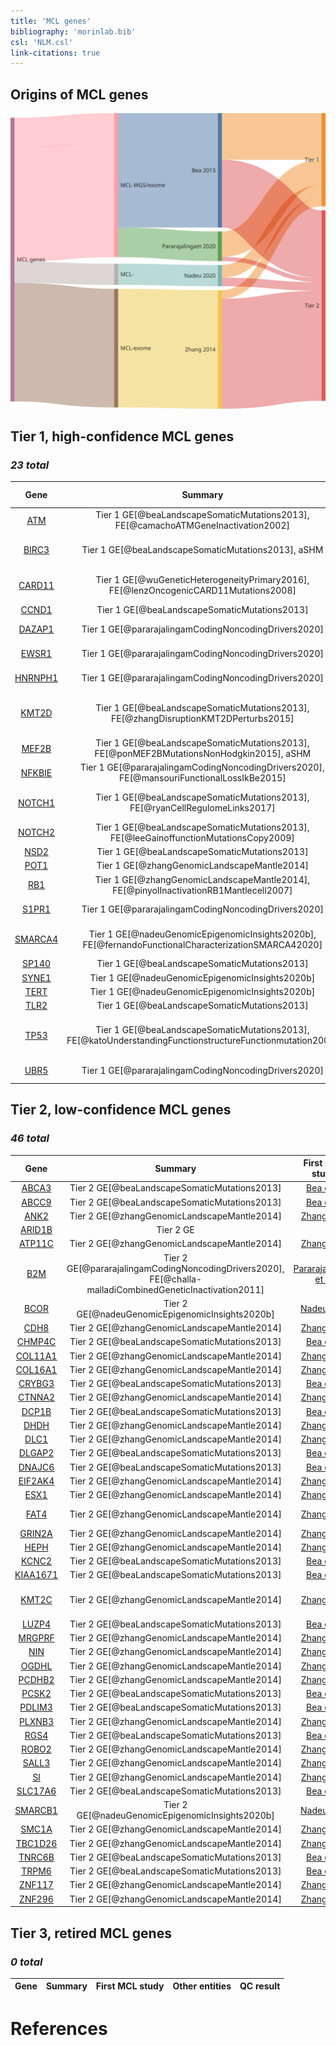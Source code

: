 ```yaml
---
title: 'MCL genes'
bibliography: 'morinlab.bib'
csl: 'NLM.csl'
link-citations: true
---
```


## Origins of MCL genes

![](MCL_sankey1-1.svg)

## Tier 1, high-confidence MCL genes

### *23 total*

|Gene|Summary| First MCL study | Other entities | QC result |
|:-:|:--:|:-:|:-|:-|
|[ATM](ATM)|Tier 1 GE[@beaLandscapeSomaticMutations2013], FE[@camachoATMGeneInactivation2002]|[Bea et al](papers/beaLandscapeSomaticMutations2013)|[@braggioGenomicAnalysisMarginal2012; @reddyGeneticFunctionalDrivers2017]||
|[BIRC3](BIRC3)|Tier 1 GE[@beaLandscapeSomaticMutations2013], aSHM|[Bea et al](papers/beaLandscapeSomaticMutations2013)|[@arthurGenomewideDiscoverySomatic2018; @dunsCharacterizationDLBCLPMBL2021; @rossiAlterationBIRC3Multiple2011]||
|[CARD11](CARD11)|Tier 1 GE[@wuGeneticHeterogeneityPrimary2016], FE[@lenzOncogenicCARD11Mutations2008]|[Wu et al](papers/wuGeneticHeterogeneityPrimary2016)|[@lenzOncogenicCARD11Mutations2008; @morinFrequentMutationHistonemodifying2011; @yanBCRTLRSignaling2012]||
|[CCND1](CCND1)|Tier 1 GE[@beaLandscapeSomaticMutations2013]|[Bea et al](papers/beaLandscapeSomaticMutations2013)|||
|[DAZAP1](DAZAP1)|Tier 1 GE[@pararajalingamCodingNoncodingDrivers2020]|[Pararajalingam et al](papers/pararajalingamCodingNoncodingDrivers2020)|||
|[EWSR1](EWSR1)|Tier 1 GE[@pararajalingamCodingNoncodingDrivers2020]|[Pararajalingam et al](papers/pararajalingamCodingNoncodingDrivers2020)|||
|[HNRNPH1](HNRNPH1)|Tier 1 GE[@pararajalingamCodingNoncodingDrivers2020]|[Pararajalingam et al](papers/pararajalingamCodingNoncodingDrivers2020)|||
|[KMT2D](KMT2D)|Tier 1 GE[@beaLandscapeSomaticMutations2013], FE[@zhangDisruptionKMT2DPerturbs2015]|[Bea et al](papers/beaLandscapeSomaticMutations2013)|[@deschGenotypingCirculatingTumor2020; @grandeGenomewideDiscoverySomatic2019; @morinFrequentMutationHistonemodifying2011; @rossiCodingGenomeSplenic2012]||
|[MEF2B](MEF2B)|Tier 1 GE[@beaLandscapeSomaticMutations2013], FE[@ponMEF2BMutationsNonHodgkin2015], aSHM|[Bea et al](papers/beaLandscapeSomaticMutations2013)|[@morinFrequentMutationHistonemodifying2011]||
|[NFKBIE](NFKBIE)|Tier 1 GE[@pararajalingamCodingNoncodingDrivers2020], FE[@mansouriFunctionalLossIkBe2015]|[Pararajalingam et al](papers/pararajalingamCodingNoncodingDrivers2020)|[@mansouriFrequentNFKBIEDeletions2016; @morinGeneticLandscapesRelapsed2016]||
|[NOTCH1](NOTCH1)|Tier 1 GE[@beaLandscapeSomaticMutations2013], FE[@ryanCellRegulomeLinks2017]|[Bea et al](papers/beaLandscapeSomaticMutations2013)|[@loveGeneticLandscapeMutations2012; @pasqualucciAnalysisCodingGenome2011; @rossiCodingGenomeSplenic2012]||
|[NOTCH2](NOTCH2)|Tier 1 GE[@beaLandscapeSomaticMutations2013], FE[@leeGainoffunctionMutationsCopy2009]|[Bea et al](papers/beaLandscapeSomaticMutations2013)|[@rossiCodingGenomeSplenic2012; @zhangGeneticHeterogeneityDiffuse2013]||
|[NSD2](NSD2)|Tier 1 GE[@beaLandscapeSomaticMutations2013]|[Bea et al](papers/beaLandscapeSomaticMutations2013)|[@zhangGeneticHeterogeneityDiffuse2013]||
|[POT1](POT1)|Tier 1 GE[@zhangGenomicLandscapeMantle2014]|[Zhang et al](papers/zhangGenomicLandscapeMantle2014)|||
|[RB1](RB1)|Tier 1 GE[@zhangGenomicLandscapeMantle2014], FE[@pinyolInactivationRB1Mantlecell2007]|[Zhang et al](papers/zhangGenomicLandscapeMantle2014)|[@morinMutationalStructuralAnalysis2013]||
|[S1PR1](S1PR1)|Tier 1 GE[@pararajalingamCodingNoncodingDrivers2020]|[Pararajalingam et al](papers/pararajalingamCodingNoncodingDrivers2020)|[@lohrDiscoveryPrioritizationSomatic2012]||
|[SMARCA4](SMARCA4)|Tier 1 GE[@nadeuGenomicEpigenomicInsights2020b], FE[@fernandoFunctionalCharacterizationSMARCA42020]|[Nadeu et al](papers/nadeuGenomicEpigenomicInsights2020b)|[@krysiakRecurrentSomaticMutations2017; @reddyGeneticFunctionalDrivers2017; @richterRecurrentMutationID32012]||
|[SP140](SP140)|Tier 1 GE[@beaLandscapeSomaticMutations2013]|[Bea et al](papers/beaLandscapeSomaticMutations2013)|||
|[SYNE1](SYNE1)|Tier 1 GE[@nadeuGenomicEpigenomicInsights2020b]|[Nadeu et al](papers/nadeuGenomicEpigenomicInsights2020b)|||
|[TERT](TERT)|Tier 1 GE[@nadeuGenomicEpigenomicInsights2020b]|[Nadeu et al](papers/nadeuGenomicEpigenomicInsights2020b)|||
|[TLR2](TLR2)|Tier 1 GE[@beaLandscapeSomaticMutations2013]|[Bea et al](papers/beaLandscapeSomaticMutations2013)|[@chapuyMolecularSubtypesDiffuse2018]||
|[TP53](TP53)|Tier 1 GE[@beaLandscapeSomaticMutations2013], FE[@katoUnderstandingFunctionstructureFunctionmutation2003]|[Bea et al](papers/beaLandscapeSomaticMutations2013)|[@morinFrequentMutationHistonemodifying2011; @rossiCodingGenomeSplenic2012; @tiacciPervasiveMutationsJAKSTAT2018; @wildaInactivationARFMDM2p53Pathway2004]||
|[UBR5](UBR5)|Tier 1 GE[@pararajalingamCodingNoncodingDrivers2020]|[Pararajalingam et al](papers/pararajalingamCodingNoncodingDrivers2020)|[@albuquerqueEnhancingKnowledgeDiscovery2017]||

## Tier 2, low-confidence MCL genes

### *46 total*

|Gene|Summary| First MCL study | Other entities | QC result |
|:-:|:--:|:-:|:-|:-|
|[ABCA3](ABCA3)|Tier 2 GE[@beaLandscapeSomaticMutations2013]|[Bea et al](papers/beaLandscapeSomaticMutations2013)|[@zhangGeneticHeterogeneityDiffuse2013]||
|[ABCC9](ABCC9)|Tier 2 GE[@beaLandscapeSomaticMutations2013]|[Bea et al](papers/beaLandscapeSomaticMutations2013)|||
|[ANK2](ANK2)|Tier 2 GE[@zhangGenomicLandscapeMantle2014]|[Zhang et al](papers/zhangGenomicLandscapeMantle2014)|[@zhangGeneticHeterogeneityDiffuse2013]||
|[ARID1B](ARID1B)|Tier 2 GE||[@reddyGeneticFunctionalDrivers2017]||
|[ATP11C](ATP11C)|Tier 2 GE[@zhangGenomicLandscapeMantle2014]|[Zhang et al](papers/zhangGenomicLandscapeMantle2014)|||
|[B2M](B2M)|Tier 2 GE[@pararajalingamCodingNoncodingDrivers2020], FE[@challa-malladiCombinedGeneticInactivation2011]|[Pararajalingam et al](papers/pararajalingamCodingNoncodingDrivers2020)|[@morinFrequentMutationHistonemodifying2011; @reichelFlowSortingExome2015]||
|[BCOR](BCOR)|Tier 2 GE[@nadeuGenomicEpigenomicInsights2020b]|[Nadeu et al](papers/nadeuGenomicEpigenomicInsights2020b)|[@jalladesExomeSequencingIdentifies2017]||
|[CDH8](CDH8)|Tier 2 GE[@zhangGenomicLandscapeMantle2014]|[Zhang et al](papers/zhangGenomicLandscapeMantle2014)|[@reddyGeneticFunctionalDrivers2017]||
|[CHMP4C](CHMP4C)|Tier 2 GE[@beaLandscapeSomaticMutations2013]|[Bea et al](papers/beaLandscapeSomaticMutations2013)|||
|[COL11A1](COL11A1)|Tier 2 GE[@zhangGenomicLandscapeMantle2014]|[Zhang et al](papers/zhangGenomicLandscapeMantle2014)|||
|[COL16A1](COL16A1)|Tier 2 GE[@zhangGenomicLandscapeMantle2014]|[Zhang et al](papers/zhangGenomicLandscapeMantle2014)|||
|[CRYBG3](CRYBG3)|Tier 2 GE[@beaLandscapeSomaticMutations2013]|[Bea et al](papers/beaLandscapeSomaticMutations2013)|||
|[CTNNA2](CTNNA2)|Tier 2 GE[@zhangGenomicLandscapeMantle2014]|[Zhang et al](papers/zhangGenomicLandscapeMantle2014)|||
|[DCP1B](DCP1B)|Tier 2 GE[@beaLandscapeSomaticMutations2013]|[Bea et al](papers/beaLandscapeSomaticMutations2013)|||
|[DHDH](DHDH)|Tier 2 GE[@zhangGenomicLandscapeMantle2014]|[Zhang et al](papers/zhangGenomicLandscapeMantle2014)|||
|[DLC1](DLC1)|Tier 2 GE[@zhangGenomicLandscapeMantle2014]|[Zhang et al](papers/zhangGenomicLandscapeMantle2014)|||
|[DLGAP2](DLGAP2)|Tier 2 GE[@beaLandscapeSomaticMutations2013]|[Bea et al](papers/beaLandscapeSomaticMutations2013)|||
|[DNAJC6](DNAJC6)|Tier 2 GE[@beaLandscapeSomaticMutations2013]|[Bea et al](papers/beaLandscapeSomaticMutations2013)|||
|[EIF2AK4](EIF2AK4)|Tier 2 GE[@zhangGenomicLandscapeMantle2014]|[Zhang et al](papers/zhangGenomicLandscapeMantle2014)|||
|[ESX1](ESX1)|Tier 2 GE[@zhangGenomicLandscapeMantle2014]|[Zhang et al](papers/zhangGenomicLandscapeMantle2014)|||
|[FAT4](FAT4)|Tier 2 GE[@zhangGenomicLandscapeMantle2014]|[Zhang et al](papers/zhangGenomicLandscapeMantle2014)|[@morinMutationalStructuralAnalysis2013; @parryWholeExomeSequencing2013]||
|[GRIN2A](GRIN2A)|Tier 2 GE[@zhangGenomicLandscapeMantle2014]|[Zhang et al](papers/zhangGenomicLandscapeMantle2014)|||
|[HEPH](HEPH)|Tier 2 GE[@zhangGenomicLandscapeMantle2014]|[Zhang et al](papers/zhangGenomicLandscapeMantle2014)|||
|[KCNC2](KCNC2)|Tier 2 GE[@beaLandscapeSomaticMutations2013]|[Bea et al](papers/beaLandscapeSomaticMutations2013)|||
|[KIAA1671](KIAA1671)|Tier 2 GE[@beaLandscapeSomaticMutations2013]|[Bea et al](papers/beaLandscapeSomaticMutations2013)|||
|[KMT2C](KMT2C)|Tier 2 GE[@zhangGenomicLandscapeMantle2014]|[Zhang et al](papers/zhangGenomicLandscapeMantle2014)|[@sarkozyMutationalLandscapeGray2021; @zhangGeneticHeterogeneityDiffuse2013; @zhouSporadicEndemicBurkitt2019]||
|[LUZP4](LUZP4)|Tier 2 GE[@beaLandscapeSomaticMutations2013]|[Bea et al](papers/beaLandscapeSomaticMutations2013)|||
|[MRGPRF](MRGPRF)|Tier 2 GE[@zhangGenomicLandscapeMantle2014]|[Zhang et al](papers/zhangGenomicLandscapeMantle2014)|||
|[NIN](NIN)|Tier 2 GE[@zhangGenomicLandscapeMantle2014]|[Zhang et al](papers/zhangGenomicLandscapeMantle2014)|||
|[OGDHL](OGDHL)|Tier 2 GE[@zhangGenomicLandscapeMantle2014]|[Zhang et al](papers/zhangGenomicLandscapeMantle2014)|||
|[PCDHB2](PCDHB2)|Tier 2 GE[@zhangGenomicLandscapeMantle2014]|[Zhang et al](papers/zhangGenomicLandscapeMantle2014)|||
|[PCSK2](PCSK2)|Tier 2 GE[@beaLandscapeSomaticMutations2013]|[Bea et al](papers/beaLandscapeSomaticMutations2013)|||
|[PDLIM3](PDLIM3)|Tier 2 GE[@beaLandscapeSomaticMutations2013]|[Bea et al](papers/beaLandscapeSomaticMutations2013)|||
|[PLXNB3](PLXNB3)|Tier 2 GE[@zhangGenomicLandscapeMantle2014]|[Zhang et al](papers/zhangGenomicLandscapeMantle2014)|[@spinaGeneticsNodalMarginal2016]||
|[RGS4](RGS4)|Tier 2 GE[@beaLandscapeSomaticMutations2013]|[Bea et al](papers/beaLandscapeSomaticMutations2013)|||
|[ROBO2](ROBO2)|Tier 2 GE[@zhangGenomicLandscapeMantle2014]|[Zhang et al](papers/zhangGenomicLandscapeMantle2014)|||
|[SALL3](SALL3)|Tier 2 GE[@zhangGenomicLandscapeMantle2014]|[Zhang et al](papers/zhangGenomicLandscapeMantle2014)|[@loveGeneticLandscapeMutations2012]||
|[SI](SI)|Tier 2 GE[@zhangGenomicLandscapeMantle2014]|[Zhang et al](papers/zhangGenomicLandscapeMantle2014)|||
|[SLC17A6](SLC17A6)|Tier 2 GE[@beaLandscapeSomaticMutations2013]|[Bea et al](papers/beaLandscapeSomaticMutations2013)|||
|[SMARCB1](SMARCB1)|Tier 2 GE[@nadeuGenomicEpigenomicInsights2020b]|[Nadeu et al](papers/nadeuGenomicEpigenomicInsights2020b)|||
|[SMC1A](SMC1A)|Tier 2 GE[@zhangGenomicLandscapeMantle2014]|[Zhang et al](papers/zhangGenomicLandscapeMantle2014)|||
|[TBC1D26](TBC1D26)|Tier 2 GE[@zhangGenomicLandscapeMantle2014]|[Zhang et al](papers/zhangGenomicLandscapeMantle2014)|||
|[TNRC6B](TNRC6B)|Tier 2 GE[@beaLandscapeSomaticMutations2013]|[Bea et al](papers/beaLandscapeSomaticMutations2013)|||
|[TRPM6](TRPM6)|Tier 2 GE[@beaLandscapeSomaticMutations2013]|[Bea et al](papers/beaLandscapeSomaticMutations2013)|||
|[ZNF117](ZNF117)|Tier 2 GE[@zhangGenomicLandscapeMantle2014]|[Zhang et al](papers/zhangGenomicLandscapeMantle2014)|||
|[ZNF296](ZNF296)|Tier 2 GE[@zhangGenomicLandscapeMantle2014]|[Zhang et al](papers/zhangGenomicLandscapeMantle2014)|||

## Tier 3, retired MCL genes

### *0 total*

|Gene|Summary| First MCL study | Other entities | QC result |
|:-:|:--:|:-:|:-|:-|


# References
